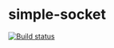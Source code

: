 # simple-socket

[![Build status](https://img.shields.io/travis/MofeLee/simple-socket.svg?style=flat-square)](https://travis-ci.org/MofeLee/simple-socket)
